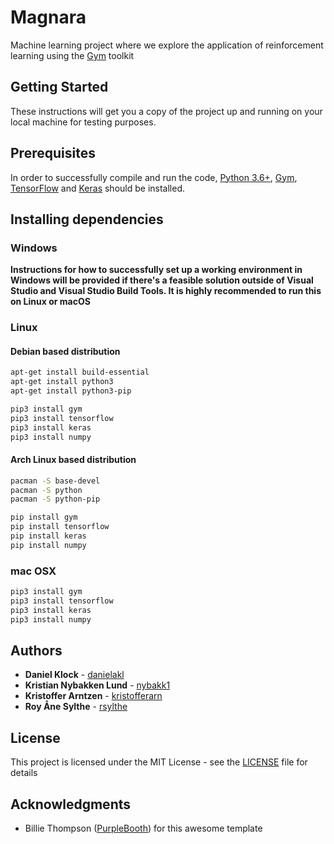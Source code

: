 # Magnara

Machine learning project where we explore the application of reinforcement learning using the 
[Gym](https://gym.openai.com/) toolkit

## Getting Started

These instructions will get you a copy of the project up and running on your local machine for testing purposes.


## Prerequisites

In order to successfully compile and run the code, [Python 3.6+](https://www.python.org), [Gym](https://gym.openai.com/), [TensorFlow](https://www.tensorflow.org/) and [Keras](https://keras.io/)  should be installed. 


## Installing dependencies

### Windows

[TODO]: # (TODO: See if this is even possible without Visual Studio)

**Instructions for how to successfully set up a working environment in Windows will be provided if there's a feasible 
solution outside of Visual Studio and Visual Studio Build Tools. It is highly recommended to run this on Linux or macOS**

### Linux

#### Debian based distribution
```bash
apt-get install build-essential
apt-get install python3
apt-get install python3-pip 

pip3 install gym
pip3 install tensorflow
pip3 install keras
pip3 install numpy
```

#### Arch Linux based distribution
```bash
pacman -S base-devel
pacman -S python
pacman -S python-pip

pip install gym
pip install tensorflow
pip install keras
pip install numpy
```

### mac OSX
```bash
pip3 install gym
pip3 install tensorflow
pip3 install keras
pip3 install numpy
```

## Authors

* **Daniel Klock** - [danielakl](https://github.com/danielakl)
* **Kristian Nybakken Lund** - [nybakk1](https://github.com/nybakk1)
* **Kristoffer Arntzen** - [kristofferarn](https://github.com/kristofferarn)
* **Roy Åne Sylthe** - [rsylthe](https://github.com/rsylthe)

## License

This project is licensed under the MIT License - see the [LICENSE](LICENSE) file for details

## Acknowledgments

* Billie Thompson ([PurpleBooth](https://github.com/PurpleBooth)) for this awesome template
